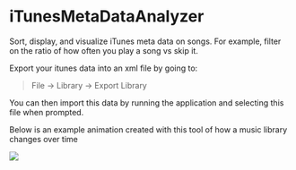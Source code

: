 # iTunesMetaDataAnalyzer
Sort, display, and visualize iTunes meta data on songs. For example, filter on the ratio of how often you play a song vs skip it.

Export your itunes data into an xml file by going to:
> File -> Library -> Export Library

You can then import this data by running the application and selecting this file when prompted. 

Below is an example animation created with this tool of how a music library changes over time

![](https://github.com/jphavill/iTunesMetaDataAnalyzer/blob/master/ExampleAnimation/celluloid_subplots.gif)

